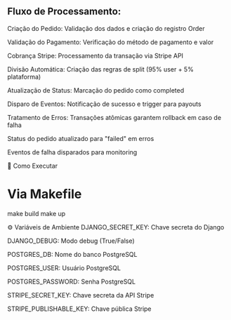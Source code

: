 ## Fluxo de Processamento:
Criação do Pedido: Validação dos dados e criação do registro Order

Validação do Pagamento: Verificação do método de pagamento e valor

Cobrança Stripe: Processamento da transação via Stripe API

Divisão Automática: Criação das regras de split (95% user + 5% plataforma)

Atualização de Status: Marcação do pedido como completed

Disparo de Eventos: Notificação de sucesso e trigger para payouts

Tratamento de Erros:
Transações atômicas garantem rollback em caso de falha

Status do pedido atualizado para "failed" em erros

Eventos de falha disparados para monitoring

🚀 Como Executar
# Via Makefile
make build
make up

⚙️ Variáveis de Ambiente
DJANGO_SECRET_KEY: Chave secreta do Django

DJANGO_DEBUG: Modo debug (True/False)

POSTGRES_DB: Nome do banco PostgreSQL

POSTGRES_USER: Usuário PostgreSQL

POSTGRES_PASSWORD: Senha PostgreSQL

STRIPE_SECRET_KEY: Chave secreta da API Stripe

STRIPE_PUBLISHABLE_KEY: Chave pública Stripe